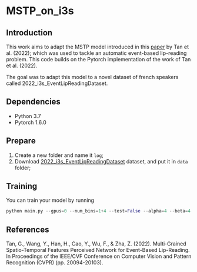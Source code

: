 # MSTP_on_i3s
## Introduction
This work aims to adapt the MSTP model introduced in this [paper](https://openaccess.thecvf.com/content/CVPR2022/papers/Tan_Multi-Grained_Spatio-Temporal_Features_Perceived_Network_for_Event-Based_Lip-Reading_CVPR_2022_paper.pdf)
by Tan et al. (2022); which was used to tackle an automatic event-based lip-reading
problem. This code builds on the Pytorch implementation of the work of Tan et al. (2022).

The goal was to adapt this model to a novel dataset of french speakers called 2022_i3s_EventLipReadingDataset.

## Dependencies
* Python 3.7
* Pytorch 1.6.0

## Prepare
1. Create a new folder and name it `log`;
2. Download [2022_i3s_EventLipReadingDataset](https://drive.google.com/file/d/1dBEgtmctTTWJlWnuWxFtk8gfOdVVpkQ0/view) dataset, and put it in `data` folder;

## Training
You can train your model by running
```python
python main.py --gpus=0 --num_bins=1+4 --test=False --alpha=4 --beta=4 --log_dir=debug
```

## References
Tan, G., Wang, Y., Han, H., Cao, Y., Wu, F., & Zha, Z. (2022). Multi-Grained Spatio-Temporal Features Perceived Network for Event-Based Lip-Reading. In Proceedings of the IEEE/CVF Conference on Computer Vision and Pattern Recognition (CVPR) (pp. 20094-20103).
